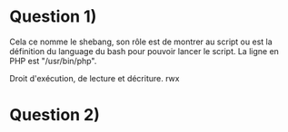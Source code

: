 # Question 1)
Cela ce nomme le shebang, son rôle est de montrer au script ou est la définition du language du bash pour pouvoir lancer le script. La ligne en PHP est "/usr/bin/php".

Droit d'exécution, de lecture et décriture. rwx

# Question 2)
